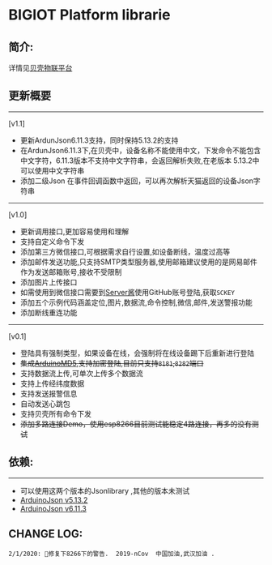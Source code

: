 # BIGIOT Platform librarie

## 简介:

 详情见[贝壳物联平台](https://www.bigiot.net)


## 更新概要
***
[v1.1]
* 更新ArdunJson6.11.3支持，同时保持5.13.2的支持
* 在ArdunJson6.11.3下,在贝壳中，设备名称不能使用中文，下发命令不能包含中文字符，6.11.3版本不支持中文字符串，会返回解析失败,在老版本 5.13.2中可以使用中文字符串
* 添加二级Json 在事件回调函数中返回，可以再次解析天猫返回的设备Json字符串

***
[v1.0]
* 更新调用接口,更加容易使用和理解
* 支持自定义命令下发
* 添加第三方微信接口,可根据需求自行设置,如设备断线，温度过高等
* 添加邮件发送功能,只支持SMTP类型服务器,使用邮箱建议使用的是网易邮件作为发送邮箱账号,接收不受限制
* 添加图片上传接口
* 如需使用到微信接口需要到[Server酱](http://sc.ftqq.com/3.version)使用GitHub账号登陆,获取`SCKEY`
* 添加五个示例代码涵盖定位,图片,数据流,命令控制,微信,邮件,发送警报功能
* 添加断线重连功能


***
[v0.1]
* 登陆具有强制类型，如果设备在线，会强制将在线设备踢下后重新进行登陆
* ~~集成[ArduinoMD5](https://github.com/tzikis/ArduinoMD5/),支持加密登陆,目前只支持`8181`,`8282`端口~~
* 支持数据流上传,可单次上传多个数据流
* 支持上传经纬度数据
* 支持发送报警信息
* 自动发送心跳包
* 支持贝壳所有命令下发
* ~~添加多路连接Demo，使用esp8266目前测试能稳定4路连接，再多的没有测试~~


## 依赖:
***
* 可以使用这两个版本的Jsonlibrary ,其他的版本未测试
* [ArduinoJson v5.13.2](https://github.com/bblanchon/ArduinoJson/releases/tag/v5.13.2) 
* [ArduinoJson v6.11.3](https://github.com/bblanchon/ArduinoJson/tree/v6.11.3)



## CHANGE LOG:
    2/1/2020: 修复下8266下的警告.  2019-nCov  中国加油,武汉加油 . 